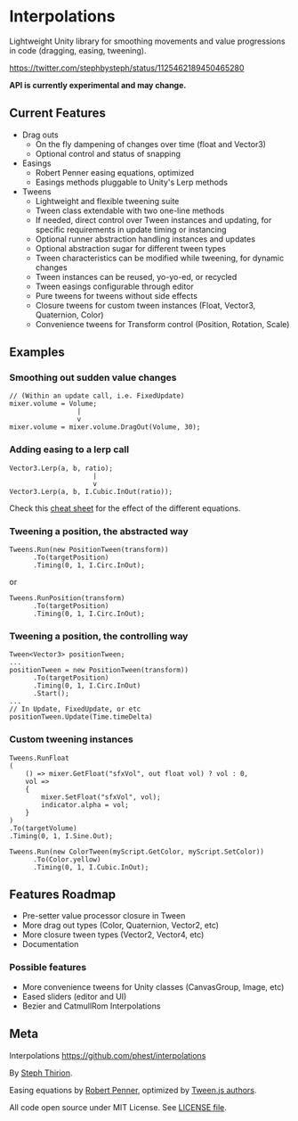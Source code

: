 
# Interpolations

Lightweight Unity library for smoothing movements and value progressions in code
(dragging, easing, tweening).

https://twitter.com/stephbysteph/status/1125462189450465280

**API is currently experimental and may change.**

## Current Features

- Drag outs
    - On the fly dampening of changes over time (float and Vector3)
    - Optional control and status of snapping
- Easings
    - Robert Penner easing equations, optimized
    - Easings methods pluggable to Unity's Lerp methods
- Tweens
    - Lightweight and flexible tweening suite
    - Tween class extendable with two one-line methods
    - If needed, direct control over Tween instances and updating,
      for specific requirements in update timing or instancing   
    - Optional runner abstraction handling instances and updates
    - Optional abstraction sugar for different tween types
    - Tween characteristics can be modified while tweening, for dynamic changes
    - Tween instances can be reused, yo-yo-ed, or recycled
    - Tween easings configurable through editor
    - Pure tweens for tweens without side effects
    - Closure tweens for custom tween instances (Float, Vector3, Quaternion, Color)    
    - Convenience tweens for Transform control (Position, Rotation, Scale)

## Examples

### Smoothing out sudden value changes 

```
// (Within an update call, i.e. FixedUpdate)
mixer.volume = Volume;
                 |
                 v
mixer.volume = mixer.volume.DragOut(Volume, 30);
```

### Adding easing to a lerp call

```
Vector3.Lerp(a, b, ratio);
                     |
                     v
Vector3.Lerp(a, b, I.Cubic.InOut(ratio));
```

Check this [cheat sheet](https://easings.net/en) for the effect of the different equations.

### Tweening a position, the abstracted way

```
Tweens.Run(new PositionTween(transform))
      .To(targetPosition)
      .Timing(0, 1, I.Circ.InOut);
```

or

```
Tweens.RunPosition(transform)
      .To(targetPosition)
      .Timing(0, 1, I.Circ.InOut);
```

### Tweening a position, the controlling way

```
Tween<Vector3> positionTween;
...
positionTween = new PositionTween(transform))
      .To(targetPosition)
      .Timing(0, 1, I.Circ.InOut)
      .Start();
...
// In Update, FixedUpdate, or etc
positionTween.Update(Time.timeDelta)

```

### Custom tweening instances

```
Tweens.RunFloat
(
    () => mixer.GetFloat("sfxVol", out float vol) ? vol : 0,
    vol =>
    {
        mixer.SetFloat("sfxVol", vol);
        indicator.alpha = vol;
    }
)
.To(targetVolume)
.Timing(0, 1, I.Sine.Out);

```

```
Tweens.Run(new ColorTween(myScript.GetColor, myScript.SetColor))
      .To(Color.yellow)
      .Timing(0, 1, I.Cubic.InOut);
```


## Features Roadmap

- Pre-setter value processor closure in Tween
- More drag out types (Color, Quaternion, Vector2, etc)
- More closure tween types (Vector2, Vector4, etc)
- Documentation

### Possible features

- More convenience tweens for Unity classes (CanvasGroup, Image, etc)
- Eased sliders (editor and UI)
- Bezier and CatmullRom Interpolations

## Meta

Interpolations
https://github.com/phest/interpolations 

By [Steph Thirion](http://trsp.net).

Easing equations by [Robert Penner](http://robertpenner.com/easing), optimized by [Tween.js authors](https://github.com/tweenjs/tween.js/).

All code open source under MIT License. See [LICENSE file](https://github.com/phest/interpolations/blob/master/LICENSE). 

